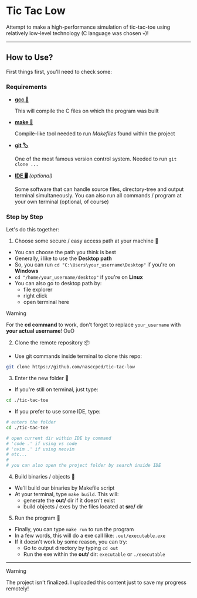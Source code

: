Tic Tac Low
===========

Attempt to make a high-performance simulation of tic-tac-toe using
relatively low-level technology (C language was chosen 💀)!

---



## How to Use?

First things first, you'll need to check some:



### Requirements

- [**gcc 🤖**](https://gcc.gnu.org/)

  This will compile the C files on which the program was built

- [**make 🐐**](https://www.gnu.org/software/make/manual/make.html)

  Compile-like tool needed to run _Makefiles_ found within the project

- [**git 🏷️**](https://git-scm.com/)

  One of the most famous version control system. Needed to run
  `git clone ...`

- [**IDE 🖥️**](https://www.redhat.com/en/topics/middleware/what-is-ide) _(optional)_

  Some software that can handle source files, directory-tree and output
  terminal simultaneously. You can also run all commands / program
  at your own terminal (optional, of course)



### Step by Step

Let's do this together:


1. Choose some secure / easy access path at your machine 🔎
  - You can choose the path you think is best
  - Generally, i like to use the **Desktop path**
  - So, you can run `cd "C:\Users\your_username\Desktop"` if you're on
  **Windows**
  - `cd "/home/your_username/desktop"` if you're on **Linux**
  - You can also go to desktop path by:
    - file explorer
    - right click
    - open terminal here

> [!WARNING]
>
> For the **cd command** to work, don't forget to replace
> `your_username` with **your actual username**! OuO


2. Clone the remote repository 📦
  - Use git commands inside terminal to clone this repo:
  ```bash
  git clone https://github.com/nasccped/tic-tac-low
  ```


3. Enter the new folder 🚪
  - If you're still on terminal, just type:
  ```bash
  cd ./tic-tac-toe
  ```
  - If you prefer to use some IDE, type:
  ```bash
  # enters the folder
  cd ./tic-tac-toe

  # open current dir within IDE by command
  # 'code .' if using vs code
  # 'nvim .' if using neovim
  # etc...
  #
  # you can also open the project folder by search inside IDE
  ```


4. Build binaries / objects 🧮
  - We'll build our binaries by Makefile script
  - At your terminal, type `make build`. This will:
    - generate the **out/** dir if it doesn't exist
    - build objects / exes by the files located at **src/** dir


5. Run the program 🏃
  - Finally, you can type `make run` to run the program
  - In a few words, this will do a exe call like:
  `.out/executable.exe`
  - If it doesn't work by some reason, you can try:
    - Go to output directory by typing `cd out`
    - Run the exe within the **out/** dir: `executable` or
    `./executable`



---

> [!WARNING]
>
> The project isn't finalized. I uploaded this content just to save my
> progress remotely!
